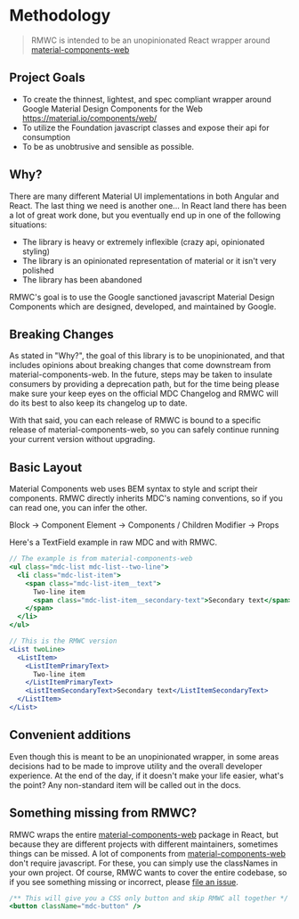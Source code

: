 # Methodology

> RMWC is intended to be an unopinionated React wrapper around [material-components-web](https://github.com/material-components/material-components-web/)

## Project Goals

* To create the thinnest, lightest, and spec compliant wrapper around Google Material Design Components for the Web https://material.io/components/web/
* To utilize the Foundation javascript classes and expose their api for consumption
* To be as unobtrusive and sensible as possible.

## Why?

There are many different Material UI implementations in both Angular and React. The last thing we need is another one... In React land there has been a lot of great work done, but you eventually end up in one of the following situations:

* The library is heavy or extremely inflexible (crazy api, opinionated styling)
* The library is an opinionated representation of material or it isn't very polished
* The library has been abandoned

RMWC's goal is to use the Google sanctioned javascript Material Design Components which are designed, developed, and maintained by Google.

## Breaking Changes

As stated in "Why?", the goal of this library is to be unopinionated, and that includes opinions about breaking changes that come downstream from material-components-web. In the future, steps may be taken to insulate consumers by providing a deprecation path, but for the time being please make sure your keep eyes on the official MDC Changelog and RMWC will do its best to also keep its changelog up to date.

With that said, you can each release of RMWC is bound to a specific release of material-components-web, so you can safely continue running your current version without upgrading.

## Basic Layout

Material Components web uses BEM syntax to style and script their components. RMWC directly inherits MDC's naming conventions, so if you can read one, you can infer the other.

Block -> Component
Element -> Components / Children
Modifier -> Props

Here's a TextField example in raw MDC and with RMWC.

```jsx
// The example is from material-components-web
<ul class="mdc-list mdc-list--two-line">
  <li class="mdc-list-item">
    <span class="mdc-list-item__text">
      Two-line item
      <span class="mdc-list-item__secondary-text">Secondary text</span>
    </span>
  </li>
</ul>
```

```jsx
// This is the RMWC version
<List twoLine>
  <ListItem>
    <ListItemPrimaryText>
      Two-line item
    </ListItemPrimaryText>
    <ListItemSecondaryText>Secondary text</ListItemSecondaryText>
  </ListItem>
</List>
```

## Convenient additions

Even though this is meant to be an unopinionated wrapper, in some areas decisions had to be made to improve utility and the overall developer experience. At the end of the day, if it doesn't make your life easier, what's the point? Any non-standard item will be called out in the docs.

## Something missing from RMWC?

RMWC wraps the entire [material-components-web](https://github.com/material-components/material-components-web) package in React, but because they are different projects with different maintainers, sometimes things can be missed. A lot of components from [material-components-web](https://github.com/material-components/material-components-web) don't require javascript. For these, you can simply use the classNames in your own project. Of course, RMWC wants to cover the entire codebase, so if you see something missing or incorrect, please [file an issue](https://github.com/jamesmfriedman/rmwc/issues/new).

```jsx
/** This will give you a CSS only button and skip RMWC all together */
<button className="mdc-button" />
```
